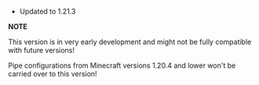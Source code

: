 - Updated to 1.21.3

**NOTE**

This version is in very early development and might not be fully compatible with future versions!

Pipe configurations from Minecraft versions 1.20.4 and lower won't be carried over to this version!